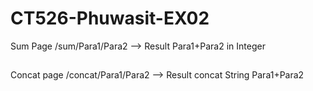 # CT526-Phuwasit-EX02

Sum Page
/sum/Para1/Para2 --> Result Para1+Para2 in Integer
##
Concat page
/concat/Para1/Para2 --> Result concat String Para1+Para2 

